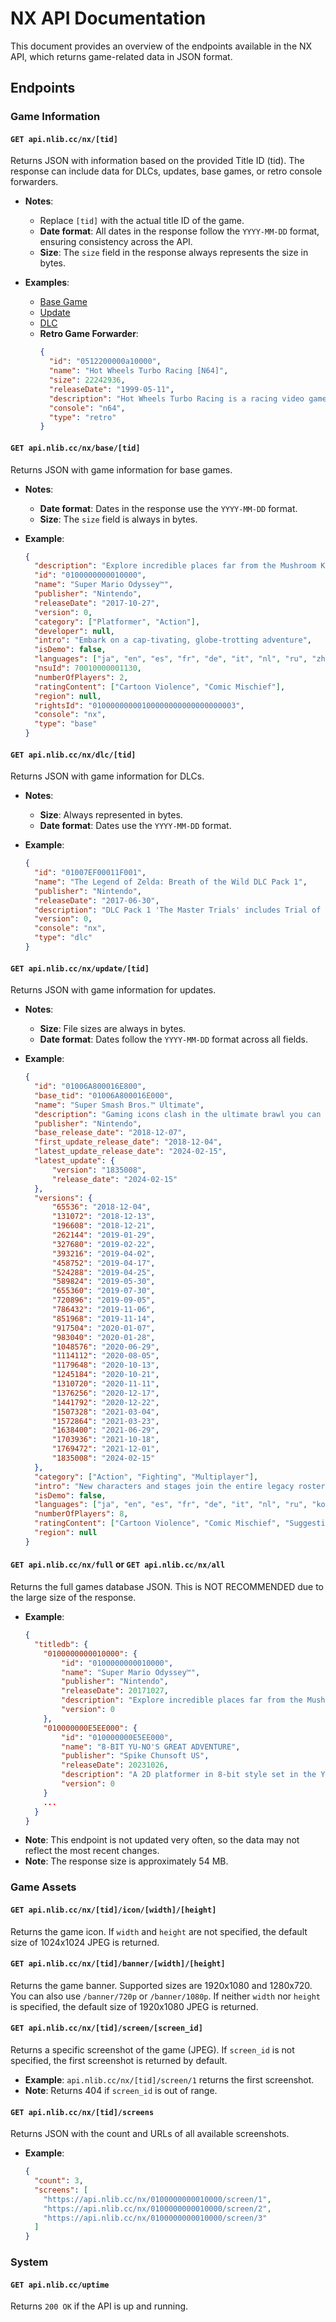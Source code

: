 # NX API Documentation

This document provides an overview of the endpoints available in the NX API, which returns game-related data in JSON format.

## Endpoints

### Game Information

#### `GET api.nlib.cc/nx/[tid]`
Returns JSON with information based on the provided Title ID (tid). The response can include data for DLCs, updates, base games, or retro console forwarders.

- **Notes**:
  - Replace `[tid]` with the actual title ID of the game.
  - **Date format**: All dates in the response follow the `YYYY-MM-DD` format, ensuring consistency across the API.
  - **Size**: The `size` field in the response always represents the size in bytes.

- **Examples**:
  - [Base Game](#get-apinlibccnxbasetid)
  - [Update](#get-apinlibccnxupdatetid)
  - [DLC](#get-apinlibccnxdlctid)
  - **Retro Game Forwarder**:
    ```json
    {
      "id": "0512200000a10000",
      "name": "Hot Wheels Turbo Racing [N64]",
      "size": 22242936,
      "releaseDate": "1999-05-11",
      "description": "Hot Wheels Turbo Racing is a racing video game released for the Nintendo 64 and PlayStation in 1999. It features 40 cars based on the Hot Wheels series of toys. It also features Kyle Petty's 1999 NASCAR stock car, as it was sponsored by Hot Wheels. The game features music from artists like Primus, Metallica, The Reverend Horton Heat and Mix Master Mike.",
      "console": "n64",
      "type": "retro"
    }
    ```

#### `GET api.nlib.cc/nx/base/[tid]`
Returns JSON with game information for base games.

- **Notes**:
  - **Date format**: Dates in the response use the `YYYY-MM-DD` format.
  - **Size**: The `size` field is always in bytes.

- **Example**:
    ```json
    {
      "description": "Explore incredible places far from the Mushroom Kingdom as you join Mario and his new ally Cappy on a massive, globe-trotting 3D adventure. Use amazing new abilities—like the power to capture and control objects, animals, and enemies—to collect Power Moons so you can power up the Odyssey airship and save Princess Peach from Bowser’s wedding plans!\n\nThanks to heroic, hat-shaped Cappy, Mario’s got new moves that’ll make you rethink his traditional run-and-jump gameplay—like cap jump, cap throw, and capture. Use captured cohorts such as enemies, objects, and animals to progress through the game and uncover loads of hidden collectibles. And if you feel like playing with a friend, just pass them a Joy-Con™ controller! Player 1 controls Mario while Player 2 controls Cappy. This sandbox-style 3D Mario adventure—the first since 1996’s beloved Super Mario 64™ and 2002’s Nintendo GameCube™ classic Super Mario Sunshine™—is packed with secrets and surprises, plus exciting new kingdoms to explore.",
      "id": "0100000000010000",
      "name": "Super Mario Odyssey™",
      "publisher": "Nintendo",
      "releaseDate": "2017-10-27",
      "version": 0,
      "category": ["Platformer", "Action"],
      "developer": null,
      "intro": "Embark on a cap-tivating, globe-trotting adventure",
      "isDemo": false,
      "languages": ["ja", "en", "es", "fr", "de", "it", "nl", "ru", "zh", "zh"],
      "nsuId": 70010000001130,
      "numberOfPlayers": 2,
      "ratingContent": ["Cartoon Violence", "Comic Mischief"],
      "region": null,
      "rightsId": "01000000000100000000000000000003",
      "console": "nx",
      "type": "base"
    }
    ```

#### `GET api.nlib.cc/nx/dlc/[tid]`
Returns JSON with game information for DLCs.

- **Notes**:
  - **Size**: Always represented in bytes.
  - **Date format**: Dates use the `YYYY-MM-DD` format.

- **Example**:
    ```json
    {
      "id": "01007EF00011F001",
      "name": "The Legend of Zelda: Breath of the Wild DLC Pack 1",
      "publisher": "Nintendo",
      "releaseDate": "2017-06-30",
      "description": "DLC Pack 1 'The Master Trials' includes Trial of the Sword, Hero's Path Mode, Master Mode, Travel Medallion, 8 clothing items honoring the legacy of The Legend of Zelda series, and Korok Mask.",
      "version": 0,
      "console": "nx",
      "type": "dlc"
    }
    ```

#### `GET api.nlib.cc/nx/update/[tid]`
Returns JSON with game information for updates.

- **Notes**:
  - **Size**: File sizes are always in bytes.
  - **Date format**: Dates follow the `YYYY-MM-DD` format across all fields.

- **Example**:
    ```json
    {
      "id": "01006A800016E800",
      "base_tid": "01006A800016E000",
      "name": "Super Smash Bros.™ Ultimate",
      "description": "Gaming icons clash in the ultimate brawl you can play anytime, anywhere! Smash rivals off the stage as new characters Simon Belmont and King K. Rool join Inkling, Ridley, and every fighter in Super Smash Bros. history. Enjoy enhanced speed and combat at new stages based on the Castlevania series, Super Mario Odyssey, and more!\n\nHaving trouble choosing a stage? Then select the Stage Morph option to transform one stage into another while battling—a series first! Plus, new echo fighters Dark Samus, Richter Belmont, and Chrom join the battle. Whether you play locally or online, savor the faster combat, new attacks, and new defensive options, like a perfect shield. Jam out to 900 different music compositions and go 1-on-1 with a friend, hold a 4-player free-for-all, kick it up to 8-player battles and more! Feel free to bust out your GameCube controllers—legendary couch competitions await—or play together anytime, anywhere!",
      "publisher": "Nintendo",
      "base_release_date": "2018-12-07",
      "first_update_release_date": "2018-12-04",
      "latest_update_release_date": "2024-02-15",
      "latest_update": {
          "version": "1835008",
          "release_date": "2024-02-15"
      },
      "versions": {
          "65536": "2018-12-04",
          "131072": "2018-12-13",
          "196608": "2018-12-21",
          "262144": "2019-01-29",
          "327680": "2019-02-22",
          "393216": "2019-04-02",
          "458752": "2019-04-17",
          "524288": "2019-04-25",
          "589824": "2019-05-30",
          "655360": "2019-07-30",
          "720896": "2019-09-05",
          "786432": "2019-11-06",
          "851968": "2019-11-14",
          "917504": "2020-01-07",
          "983040": "2020-01-28",
          "1048576": "2020-06-29",
          "1114112": "2020-08-05",
          "1179648": "2020-10-13",
          "1245184": "2020-10-21",
          "1310720": "2020-11-11",
          "1376256": "2020-12-17",
          "1441792": "2020-12-22",
          "1507328": "2021-03-04",
          "1572864": "2021-03-23",
          "1638400": "2021-06-29",
          "1703936": "2021-10-18",
          "1769472": "2021-12-01",
          "1835008": "2024-02-15"
      },
      "category": ["Action", "Fighting", "Multiplayer"],
      "intro": "New characters and stages join the entire legacy roster!\n",
      "isDemo": false,
      "languages": ["ja", "en", "es", "fr", "de", "it", "nl", "ru", "ko", "zh", "zh"],
      "numberOfPlayers": 8,
      "ratingContent": ["Cartoon Violence", "Comic Mischief", "Suggestive Themes", "Users Interact", "In-Game Purchases"],
      "region": null
    }
    ```

#### `GET api.nlib.cc/nx/full` or `GET api.nlib.cc/nx/all`
Returns the full games database JSON. This is NOT RECOMMENDED due to the large size of the response.

- **Example**:
    ```json
    {
      "titledb": {
        "0100000000010000": {
            "id": "0100000000010000",
            "name": "Super Mario Odyssey™",
            "publisher": "Nintendo",
            "releaseDate": 20171027,
            "description": "Explore incredible places far from the Mushroom Kingdom as you join Mario and his new ally Cappy on a massive, globe-trotting 3D adventure.",
            "version": 0
        },
        "010000000E5EE000": {
            "id": "010000000E5EE000",
            "name": "8-BIT YU-NO'S GREAT ADVENTURE",
            "publisher": "Spike Chunsoft US",
            "releaseDate": 20231026,
            "description": "A 2D platformer in 8-bit style set in the YU-NO universe. Play as Yu-No as she fights and dodges monsters in a fantasy world.",
            "version": 0
        }
        ...
      }
    }
    ```
- **Note**: This endpoint is not updated very often, so the data may not reflect the most recent changes.
- **Note**: The response size is approximately 54 MB. 

### Game Assets

#### `GET api.nlib.cc/nx/[tid]/icon/[width]/[height]`
Returns the game icon. If `width` and `height` are not specified, the default size of 1024x1024 JPEG is returned.

#### `GET api.nlib.cc/nx/[tid]/banner/[width]/[height]`
Returns the game banner. Supported sizes are 1920x1080 and 1280x720. You can also use `/banner/720p` or `/banner/1080p`. If neither `width` nor `height` is specified, the default size of 1920x1080 JPEG is returned.

#### `GET api.nlib.cc/nx/[tid]/screen/[screen_id]`
Returns a specific screenshot of the game (JPEG). If `screen_id` is not specified, the first screenshot is returned by default.

- **Example**: `api.nlib.cc/nx/[tid]/screen/1` returns the first screenshot.
- **Note**: Returns 404 if `screen_id` is out of range.

#### `GET api.nlib.cc/nx/[tid]/screens`
Returns JSON with the count and URLs of all available screenshots.

- **Example**:
    ```json
    {
      "count": 3,
      "screens": [
        "https://api.nlib.cc/nx/0100000000010000/screen/1",
        "https://api.nlib.cc/nx/0100000000010000/screen/2",
        "https://api.nlib.cc/nx/0100000000010000/screen/3"
      ]
    }
    ```

### System

#### `GET api.nlib.cc/uptime`
Returns `200 OK` if the API is up and running.
